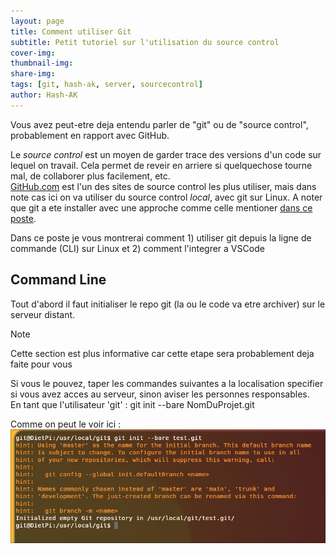 ```yaml
---
layout: page
title: Comment utiliser Git
subtitle: Petit tutoriel sur l'utilisation du source control
cover-img: 
thumbnail-img:
share-img: 
tags: [git, hash-ak, server, sourcecontrol]
author: Hash-AK
---
```

Vous avez peut-etre deja entendu parler de "git" ou de "source control", probablement en rapport avec GitHub.  

Le _source control_ est un moyen de garder trace des versions d'un code sur lequel on travail. Cela permet de reveir en arriere si quelquechose tourne mal, de collaborer plus facilement, etc.  
[GitHub.com](https://github.com) est l'un des sites de source control les plus utiliser, mais dans note cas ici on va utiliser du source control _local_, avec git sur Linux. 
A noter que git a ete installer avec une approche comme celle mentioner [dans ce poste](https://www.geeksforgeeks.org/how-to-setup-git-server-on-ubuntu/).  

Dans ce poste je vous montrerai comment 1) utiliser git depuis la ligne de commande (CLI) sur Linux et 2) comment l'integrer a VSCode 


## Command Line

Tout d'abord il faut initialiser le repo git (la ou le code va etre archiver) sur le serveur distant.  
> [!NOTE]
> Cette section est plus informative car cette etape sera probablement deja faite pour vous

Si vous le pouvez, taper les commandes suivantes a la localisation specifier si vous avez acces au serveur, sinon aviser les personnes responsables.  
En tant que l'utilisateur 'git' :
git init --bare NomDuProjet.git  

Comme on peut le voir ici :  
![Prompt du git](/assets/img/Git-init-on-server.png)
